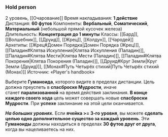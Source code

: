 ### Hold person

2 уровень, [[Очарование]]
Время накладывания: **1 действие**
Дистанция: **60 футов**
Компоненты: **Вербальный**, **Соматический**, **Материальный** (небольшой прямой кусочек железа)
Длительность: **Концентрация до 1 минуты**
Классы: [[Бард]], [[Волшебник]], [[Друид]], [[Жрец]], [[Колдун]], [[Чародей]]
Архетипы: [[Жрец#Домен Порядка|Домен Порядка (Жрец)]], [[Паладин#Клятва Искупления|Клятва Искупления (Паладин)]], [[Паладин#Клятва Мести|Клятва Мести (Паладин)]], [[Паладин#Клятва Покорения|Клятва Покорения (Паладин)]], [[Друид#Круг Земли|Круг Земли (Друид)]], [[Монах#Путь Четырёх стихий|Путь Четырёх стихий (Монах)]]
Источник: «Player's handbook»

Выберите **Гуманоида**, которого видите в пределах дистанции. Цель должна преуспеть в **спасброске Мудрости**, иначе станет **парализованной** на время действия заклинания. **В конце каждого своего хода** цель может совершать новые **спасброски Мудрости**. При **успехе** заклинание на этой цели оканчивается.

**_На больших уровнях._** Если **ячейка >= 3-го уровня**, вы можете **сделать целью одно дополнительное существо за каждый уровень**. Эти **Гуманоиды** должны находиться в пределах **30 футов друг от друга**, когда вы нацеливаетесь на них.